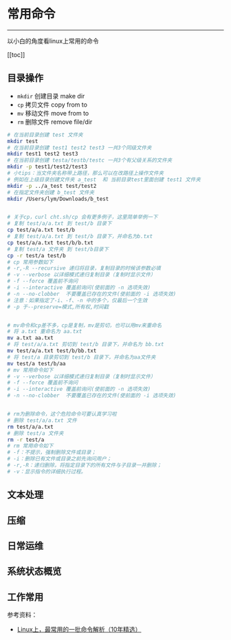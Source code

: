 # 常用命令
***
以小白的角度看linux上常用的命令

[[toc]]

## 目录操作
- `mkdir` 创建目录  make dir
- `cp` 拷贝文件  copy from to
- `mv` 移动文件   move from to
- `rm` 删除文件 remove file/dir
``` sh {7,21,38,50}
# 在当前目录创建 test 文件夹
mkdir test
# 在当前目录创建 test1 test2 test3 一共3个同级文件夹
mkdir test1 test2 test3
# 在当前目录创建 testa/testb/testc 一共3个有父级关系的文件夹
mkdir -p test1/test2/test3
# 小tips：当文件夹名称带上路径，那么可以在改路径上操作文件夹
# 例如在上级目录创建文件夹 a_test  和 当前目录test里面创建 test1 文件夹
mkdir -p ../a_test test/test2
# 在指定文件夹创建 b_test 文件夹
mkdir /Users/lym/Downloads/b_test


# 关于cp，curl cht.sh/cp 会有更多例子，这里简单举例一下
# 复制 test/a/a.txt 到 test/b 目录下
cp test/a/a.txt test/b
# 复制 test/a/a.txt 到 test/b 目录下，并命名为b.txt
cp test/a/a.txt test/b/b.txt
# 复制 test/a 文件夹 到 test/b目录下
cp -r test/a test/b
# cp 常用参数如下
# -r,-R --recursive 递归将目录，复制目录的时候该参数必填
# -v --verbose 以详细模式递归复制目录（复制时显示文件）
# -f --force 覆盖前不询问
# -i --interactive 覆盖前询问(使前面的 -n 选项失效)
# -n --no-clobber  不要覆盖已存在的文件(使前面的 -i 选项失效)
# 注意：如果指定了-i、-f、-n 中的多个，仅最后一个生效
# -p 于--preserve=模式,所有权,时间戳


# mv命令和cp差不多，cp是复制，mv是剪切，也可以用mv来重命名
# 将 a.txt 重命名为 aa.txt
mv a.txt aa.txt
# 将 test/a/a.txt 剪切到 test/b 目录下，并命名为 bb.txt
mv test/a/a.txt test/b/bb.txt
# 将 test/a 目录剪切到 test/b 目录下，并命名为aa文件夹
mv test/a test/b/aa
# mv 常用命令如下
# -v --verbose 以详细模式递归复制目录（复制时显示文件）
# -f --force 覆盖前不询问
# -i --interactive 覆盖前询问(使前面的 -n 选项失效)
# -n --no-clobber  不要覆盖已存在的文件(使前面的 -i 选项失效)


# rm为删除命令，这个危险命令可要认真学习啦
# 删除 test/a/a.txt 文件
rm test/a/a.txt
# 删除 test/a 文件夹
rm -r test/a
# rm 常用命令如下
# -f：不提示，强制删除文件或目录；
# -i：删除已有文件或目录之前先询问用户；
# -r,-R：递归删除，将指定目录下的所有文件与子目录一并删除；
# -v：显示指令的详细执行过程。
```

## 文本处理

## 压缩

## 日常运维

## 系统状态概览

## 工作常用

参考资料：
- [Linux上，最常用的一批命令解析（10年精选）](https://mp.weixin.qq.com/s/PO0h-5xlHiZZSOr7Dw0Fjg)

